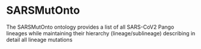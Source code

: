# SARSMutOnto
The SARSMutOnto ontology provides a list of all SARS-CoV2 Pango lineages while maintaining their hierarchy (lineage/sublineage) describing in detail all lineage mutations
